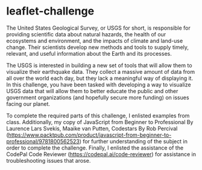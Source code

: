 # leaflet-challenge

The United States Geological Survey, or USGS for short, is responsible for providing scientific data about natural hazards, the health of our ecosystems and environment, and the impacts of climate and land-use change. Their scientists develop new methods and tools to supply timely, relevant, and useful information about the Earth and its processes.

The USGS is interested in building a new set of tools that will allow them to visualize their earthquake data. They collect a massive amount of data from all over the world each day, but they lack a meaningful way of displaying it. In this challenge, you have been tasked with developing a way to visualize USGS data that will allow them to better educate the public and other government organizations (and hopefully secure more funding) on issues facing our planet.

To complete the required parts of this challenge, I enlisted examples from class. Additionally, my copy of JavaScript from Beginner to Professional By Laurence Lars Svekis, Maaike van Putten, Codestars By Rob Percival (https://www.packtpub.com/product/javascript-from-beginner-to-professional/9781800562523) for further understanding of the subject in order to complete the challenge. Finally, I enlisted the assistance of the CodePal Code Reviewer (https://codepal.ai/code-reviewer) for assistance in troubleshooting issues that arose.
